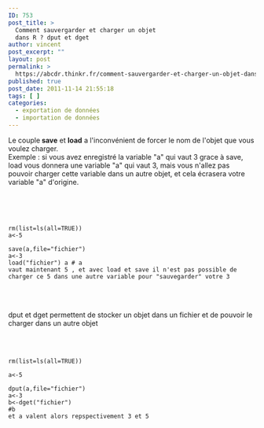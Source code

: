 ```yaml
---
ID: 753
post_title: >
  Comment sauvergarder et charger un objet
  dans R ? dput et dget
author: vincent
post_excerpt: ""
layout: post
permalink: >
  https://abcdr.thinkr.fr/comment-sauvergarder-et-charger-un-objet-dans-r-dput-et-dget/
published: true
post_date: 2011-11-14 21:55:18
tags: [ ]
categories:
  - exportation de données
  - importation de données
---
```

Le couple<strong> save</strong> et <strong>load</strong> a l'inconvénient de forcer le nom de l'objet que vous voulez charger.<br />Exemple : si vous avez enregistré la variable "a" qui vaut 3 grace à save, load vous donnera une variable "a" qui vaut 3, mais vous n'allez pas pouvoir charger cette variable dans un autre objet, et cela écrasera votre variable "a" d'origine.<br /><br /><br /><br /> <pre><code><br />rm(list=ls(all=TRUE)) <br />a&lt;-5 <br />save(a,file="fichier") <br />a&lt;-3 <br />load("fichier") a # a vaut maintenant 5 , et avec load et save il n'est pas possible de charger ce 5 dans une autre variable pour "sauvegarder" votre 3<br /> </code></pre> <br /><br />dput et dget permettent de stocker un objet dans un fichier et de pouvoir le charger dans un autre objet<br /><br /><br /> <pre><code><br />rm(list=ls(all=TRUE)) <br />a&lt;-5 <br />dput(a,file="fichier")<br />a&lt;-3<br />b&lt;-dget("fichier")<br />#b et a valent alors repspectivement 3 et 5<br /> </code></pre> <br /><br /><br /><br />